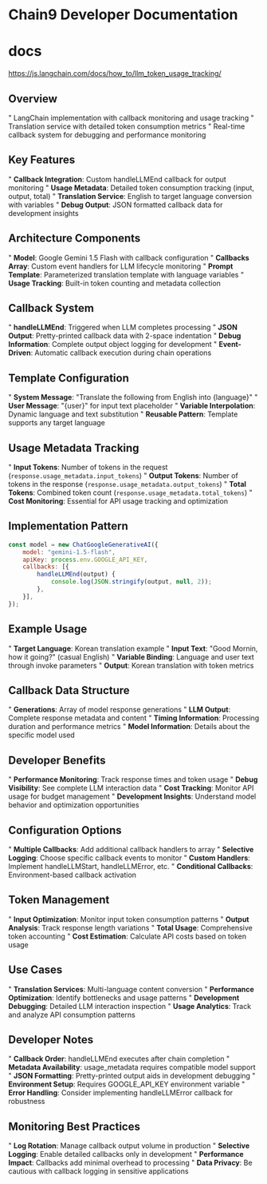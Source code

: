 # Chain9 Developer Documentation

# docs
https://js.langchain.com/docs/how_to/llm_token_usage_tracking/

## Overview
" LangChain implementation with callback monitoring and usage tracking
" Translation service with detailed token consumption metrics
" Real-time callback system for debugging and performance monitoring

## Key Features
" **Callback Integration**: Custom handleLLMEnd callback for output monitoring
" **Usage Metadata**: Detailed token consumption tracking (input, output, total)
" **Translation Service**: English to target language conversion with variables
" **Debug Output**: JSON formatted callback data for development insights

## Architecture Components
" **Model**: Google Gemini 1.5 Flash with callback configuration
" **Callbacks Array**: Custom event handlers for LLM lifecycle monitoring
" **Prompt Template**: Parameterized translation template with language variables
" **Usage Tracking**: Built-in token counting and metadata collection

## Callback System
" **handleLLMEnd**: Triggered when LLM completes processing
" **JSON Output**: Pretty-printed callback data with 2-space indentation
" **Debug Information**: Complete output object logging for development
" **Event-Driven**: Automatic callback execution during chain operations

## Template Configuration
" **System Message**: "Translate the following from English into {language}"
" **User Message**: "{user}" for input text placeholder
" **Variable Interpolation**: Dynamic language and text substitution
" **Reusable Pattern**: Template supports any target language

## Usage Metadata Tracking
" **Input Tokens**: Number of tokens in the request (`response.usage_metadata.input_tokens`)
" **Output Tokens**: Number of tokens in the response (`response.usage_metadata.output_tokens`)
" **Total Tokens**: Combined token count (`response.usage_metadata.total_tokens`)
" **Cost Monitoring**: Essential for API usage tracking and optimization

## Implementation Pattern
```javascript
const model = new ChatGoogleGenerativeAI({
    model: "gemini-1.5-flash",
    apiKey: process.env.GOOGLE_API_KEY,
    callbacks: [{
        handleLLMEnd(output) {
            console.log(JSON.stringify(output, null, 2));
        },
    }],
});
```

## Example Usage
" **Target Language**: Korean translation example
" **Input Text**: "Good Mornin, how it going?" (casual English)
" **Variable Binding**: Language and user text through invoke parameters
" **Output**: Korean translation with token metrics

## Callback Data Structure
" **Generations**: Array of model response generations
" **LLM Output**: Complete response metadata and content
" **Timing Information**: Processing duration and performance metrics
" **Model Information**: Details about the specific model used

## Developer Benefits
" **Performance Monitoring**: Track response times and token usage
" **Debug Visibility**: See complete LLM interaction data
" **Cost Tracking**: Monitor API usage for budget management
" **Development Insights**: Understand model behavior and optimization opportunities

## Configuration Options
" **Multiple Callbacks**: Add additional callback handlers to array
" **Selective Logging**: Choose specific callback events to monitor
" **Custom Handlers**: Implement handleLLMStart, handleLLMError, etc.
" **Conditional Callbacks**: Environment-based callback activation

## Token Management
" **Input Optimization**: Monitor input token consumption patterns
" **Output Analysis**: Track response length variations
" **Total Usage**: Comprehensive token accounting
" **Cost Estimation**: Calculate API costs based on token usage

## Use Cases
" **Translation Services**: Multi-language content conversion
" **Performance Optimization**: Identify bottlenecks and usage patterns
" **Development Debugging**: Detailed LLM interaction inspection
" **Usage Analytics**: Track and analyze API consumption patterns

## Developer Notes
" **Callback Order**: handleLLMEnd executes after chain completion
" **Metadata Availability**: usage_metadata requires compatible model support
" **JSON Formatting**: Pretty-printed output aids in development debugging
" **Environment Setup**: Requires GOOGLE_API_KEY environment variable
" **Error Handling**: Consider implementing handleLLMError callback for robustness

## Monitoring Best Practices
" **Log Rotation**: Manage callback output volume in production
" **Selective Logging**: Enable detailed callbacks only in development
" **Performance Impact**: Callbacks add minimal overhead to processing
" **Data Privacy**: Be cautious with callback logging in sensitive applications